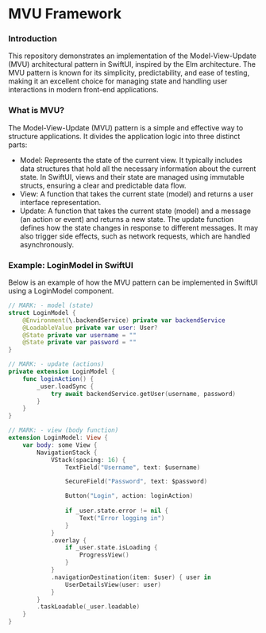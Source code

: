 # MVU Framework
### Introduction
This repository demonstrates an implementation of the Model-View-Update (MVU) architectural pattern in SwiftUI, inspired by the Elm architecture. The MVU pattern is known for its simplicity, predictability, and ease of testing, making it an excellent choice for managing state and handling user interactions in modern front-end applications.

### What is MVU?
The Model-View-Update (MVU) pattern is a simple and effective way to structure applications. It divides the application logic into three distinct parts:

- Model: Represents the state of the current view. It typically includes data structures that hold all the necessary information about the current state. In SwiftUI, views and their state are managed using immutable structs, ensuring a clear and predictable data flow.
- View: A function that takes the current state (model) and returns a user interface representation.
- Update: A function that takes the current state (model) and a message (an action or event) and returns a new state. The update function defines how the state changes in response to different messages. It may also trigger side effects, such as network requests, which are handled asynchronously.

### Example: LoginModel in SwiftUI
Below is an example of how the MVU pattern can be implemented in SwiftUI using a LoginModel component.

```swift
// MARK: - model (state)
struct LoginModel {
    @Environment(\.backendService) private var backendService
    @LoadableValue private var user: User?
    @State private var username = ""
    @State private var password = ""
}

// MARK: - update (actions)
private extension LoginModel {
    func loginAction() {
        _user.loadSync {
            try await backendService.getUser(username, password)
        }
    }
}

// MARK: - view (body function)
extension LoginModel: View {
    var body: some View {
        NavigationStack {
            VStack(spacing: 16) {
                TextField("Username", text: $username)

                SecureField("Password", text: $password)

                Button("Login", action: loginAction)
                
                if _user.state.error != nil {
                    Text("Error logging in")
                }
            }
            .overlay {
                if _user.state.isLoading {
                    ProgressView()
                }
            }
            .navigationDestination(item: $user) { user in
                UserDetailsView(user: user)
            }
        }
        .taskLoadable(_user.loadable)
    }
}
```

